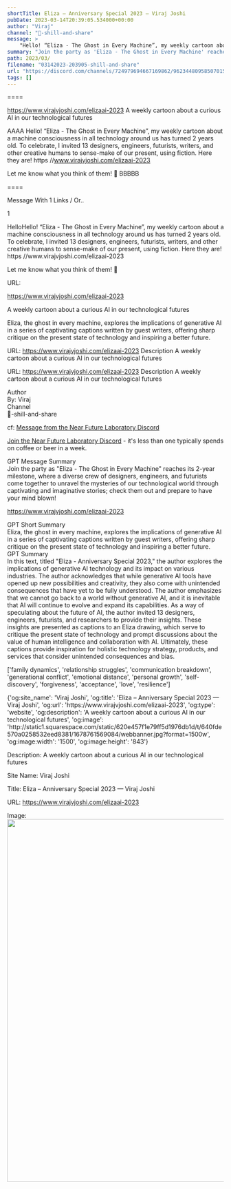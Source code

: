 ```yaml
---
shortTitle: Eliza – Anniversary Special 2023 — Viraj Joshi
pubDate: 2023-03-14T20:39:05.534000+00:00
author: "Viraj"
channel: "🥋-shill-and-share"
message: >
    "Hello! “Eliza - The Ghost in Every Machine”, my weekly cartoon about a machine consciousness in all technology around us has turned 2 years old. To celebrate, I invited 13 designers, engineers, futurists, writers, and other creative humans to sense-make of our present, using fiction. Here they are! https //www.virajvjoshi.com/elizaai-2023  Let me know what you think of them! 🙂"
summary: "Join the party as 'Eliza - The Ghost in Every Machine' reaches its 2-year milestone, where a diverse crew of designers, engineers, and futurists come together to unravel the mysteries of our technological world through captivating and imaginative stories; check them out and prepare to have your mind blown!"
path: 2023/03/
filename: "03142023-203905-shill-and-share"
url: "https://discord.com/channels/724979694667169862/962344809585070150/1085301097377321032"
tags: []
---
```

====

https://www.virajvjoshi.com/elizaai-2023
A weekly cartoon about a curious AI in our technological futures
<!-- 

 -->

AAAA Hello!
“Eliza - The Ghost in Every Machine”, my weekly cartoon about a machine consciousness in all technology around us has turned 2 years old.
To celebrate, I invited 13 designers, engineers, futurists, writers, and other creative humans to sense-make of our present, using fiction.
Here they are! https //www.virajvjoshi.com/elizaai-2023

Let me know what you think of them! 🙂 BBBBB

====
<div class="metadata-title-header pt-3 pb-3 pl-2">Message  With 1 Links / Or..</div>    
<div class="human-content-container">  


<p>1</p>
<div style="font-family: var(--font-family-peak);">HelloHello!
“Eliza - The Ghost in Every Machine”, my weekly cartoon about a machine consciousness in all technology around us has turned 2 years old.
To celebrate, I invited 13 designers, engineers, futurists, writers, and other creative humans to sense-make of our present, using fiction.
Here they are! https //www.virajvjoshi.com/elizaai-2023

Let me know what you think of them! 🙂</div>

URL: <p>https://www.virajvjoshi.com/elizaai-2023</p>
<p>A weekly cartoon about a curious AI in our technological futures</p>  <!-- Example: Display each item in a paragraph -->
<p>Eliza, the ghost in every machine, explores the implications of generative AI in a series of captivating captions written by guest writers, offering sharp critique on the present state of technology and inspiring a better future.</p>




URL: https://www.virajvjoshi.com/elizaai-2023
Description A weekly cartoon about a curious AI in our technological futures

</div>

<div class="bg-blue-300 p-4 rounded-md mb-4">

URL: https://www.virajvjoshi.com/elizaai-2023
Description A weekly cartoon about a curious AI in our technological futures

</div>

<div class="metadata-title-header pt-3 pb-3 pl-2">Author</div>    
<div class="bg-gray-200 p-4 rounded-md mb-4">   
By: Viraj
</div>

<div class="metadata-title-header pt-3 pb-3 pl-2">Channel</div>    
<div class="bg-gray-200 p-4 rounded-md mb-4">   
🥋-shill-and-share</span>
</div>

cf: <a href="">Message from the Near Future Laboratory Discord</a>

<a href="">Join the Near Future Laboratory Discord</a> - it's less than one typically spends on coffee or beer in a week. 

<div class="metadata-title-header pt-3 pb-3 pl-2">GPT Message Summary</div>    
<div class="robot-content-container">
Join the party as "Eliza - The Ghost in Every Machine" reaches its 2-year milestone, where a diverse crew of designers, engineers, and futurists come together to unravel the mysteries of our technological world through captivating and imaginative stories; check them out and prepare to have your mind blown!
</div>
</div>


<a href="https://www.virajvjoshi.com/elizaai-2023">https://www.virajvjoshi.com/elizaai-2023</a><br/>

<div class="metadata-title-header pt-3 pb-3 pl-2">GPT Short Summary</div>
<div class="robot-content-container">
Eliza, the ghost in every machine, explores the implications of generative AI in a series of captivating captions written by guest writers, offering sharp critique on the present state of technology and inspiring a better future.
</div>

<div class="metadata-title-header pt-3 pb-3 pl-2">GPT Summary</div>
<div class="robot-content-container">
In this text, titled "Eliza - Anniversary Special 2023," the author explores the implications of generative AI technology and its impact on various industries. The author acknowledges that while generative AI tools have opened up new possibilities and creativity, they also come with unintended consequences that have yet to be fully understood. The author emphasizes that we cannot go back to a world without generative AI, and it is inevitable that AI will continue to evolve and expand its capabilities. As a way of speculating about the future of AI, the author invited 13 designers, engineers, futurists, and researchers to provide their insights. These insights are presented as captions to an Eliza drawing, which serve to critique the present state of technology and prompt discussions about the value of human intelligence and collaboration with AI. Ultimately, these captions provide inspiration for holistic technology strategy, products, and services that consider unintended consequences and bias.
</div>

<!-- Summary:  In the recent past, we’ve seen generative AI produce text, images, digital interface screens, young likenesses of aging actors, and more . These AI tools have become widely accessible leading to a host of possibilities . -->

['family dynamics', 'relationship struggles', 'communication breakdown', 'generational conflict', 'emotional distance', 'personal growth', 'self-discovery', 'forgiveness', 'acceptance', 'love', 'resilience']

<div class="bg-gray-400"> {'og:site_name': 'Viraj Joshi', 'og:title': 'Eliza – Anniversary Special 2023 — Viraj Joshi', 'og:url': 'https://www.virajvjoshi.com/elizaai-2023', 'og:type': 'website', 'og:description': 'A weekly cartoon about a curious AI in our technological futures', 'og:image': 'http://static1.squarespace.com/static/620e457f1e79ff5d1976db1d/t/640fde570a0258532eed8381/1678761569084/webbanner.jpg?format=1500w', 'og:image:width': '1500', 'og:image:height': '843'} </div>

Description: A weekly cartoon about a curious AI in our technological futures

Site Name: Viraj Joshi

Title: Eliza – Anniversary Special 2023 — Viraj Joshi

URL: https://www.virajvjoshi.com/elizaai-2023

Image: <img src="http://static1.squarespace.com/static/620e457f1e79ff5d1976db1d/t/640fde570a0258532eed8381/1678761569084/webbanner.jpg?format=1500w" width="1500" height="843"/>


